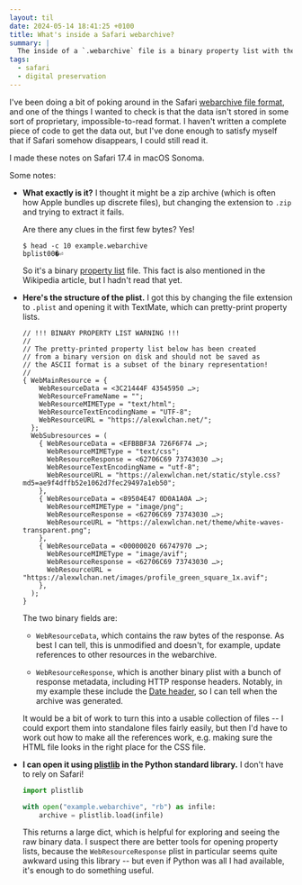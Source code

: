 ```yaml
---
layout: til
date: 2024-05-14 18:41:25 +0100
title: What's inside a Safari webarchive?
summary: |
  The inside of a `.webarchive` file is a binary property list with the complete responses and some request metadata.
tags:
  - safari
  - digital preservation
---
```

I've been doing a bit of poking around in the Safari [webarchive file format][wiki], and one of the things I wanted to check is that the data isn't stored in some sort of proprietary, impossible-to-read format.
I haven't written a complete piece of code to get the data out, but I've done enough to satisfy myself that if Safari somehow disappears, I could still read it.

I made these notes on Safari 17.4 in macOS Sonoma.

Some notes:

*   **What exactly is it?**
    I thought it might be a zip archive (which is often how Apple bundles up discrete files), but changing the extension to `.zip` and trying to extract it fails.
    
    Are there any clues in the first few bytes?
    Yes!
    
    ```console
    $ head -c 10 example.webarchive
    bplist00�⏎
    ```
    
    So it's a binary [property list] file.
    This fact is also mentioned in the Wikipedia article, but I hadn't read that yet.

*   **Here's the structure of the plist.**
    I got this by changing the file extension to `.plist` and opening it with TextMate, which can pretty-print property lists.

    ```
    // !!! BINARY PROPERTY LIST WARNING !!!
    //
    // The pretty-printed property list below has been created
    // from a binary version on disk and should not be saved as
    // the ASCII format is a subset of the binary representation!
    //
    { WebMainResource = {
        WebResourceData = <3C21444F 43545950 …>;
        WebResourceFrameName = "";
        WebResourceMIMEType = "text/html";
        WebResourceTextEncodingName = "UTF-8";
        WebResourceURL = "https://alexwlchan.net/";
      };
      WebSubresources = (
        { WebResourceData = <EFBBBF3A 726F6F74 …>;
          WebResourceMIMEType = "text/css";
          WebResourceResponse = <62706C69 73743030 …>;
          WebResourceTextEncodingName = "utf-8";
          WebResourceURL = "https://alexwlchan.net/static/style.css?md5=ae9f4dffb52e1062d7fec29497a1eb50";
        },
        { WebResourceData = <89504E47 0D0A1A0A …>;
          WebResourceMIMEType = "image/png";
          WebResourceResponse = <62706C69 73743030 …>;
          WebResourceURL = "https://alexwlchan.net/theme/white-waves-transparent.png";
        },
        { WebResourceData = <00000020 66747970 …>;
          WebResourceMIMEType = "image/avif";
          WebResourceResponse = <62706C69 73743030 …>;
          WebResourceURL = "https://alexwlchan.net/images/profile_green_square_1x.avif";
        },
      );
    }
    ```
    
    The two binary fields are:
    
    *   `WebResourceData`, which contains the raw bytes of the response.
        As best I can tell, this is unmodified and doesn't, for example, update references to other resources in the webarchive.

    *   `WebResourceResponse`, which is another binary plist with a bunch of response metadata, including HTTP response headers.
        Notably, in my example these include the [Date header](https://developer.mozilla.org/en-US/docs/Web/HTTP/Headers/Date), so I can tell when the archive was generated.
        
    It would be a bit of work to turn this into a usable collection of files -- I could export them into standalone files fairly easily, but then I'd have to work out how to make all the references work, e.g. making sure the HTML file looks in the right place for the CSS file.

*   **I can open it using [plistlib] in the Python standard library.**
    I don't have to rely on Safari!
    
    ```python
    import plistlib

    with open("example.webarchive", "rb") as infile:
        archive = plistlib.load(infile)
    ```

    This returns a large dict, which is helpful for exploring and seeing the raw binary data.
    I suspect there are better tools for opening property lists, because the `WebResourceResponse` plist in particular seems quite awkward using this library -- but even if Python was all I had available, it's enough to do something useful. 

[wiki]: https://en.wikipedia.org/wiki/Webarchive
[property list]: https://en.wikipedia.org/wiki/Property_list
[plistlib]: https://docs.python.org/3/library/plistlib.html
